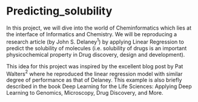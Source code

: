 # Predicting_solubility

In this project, we will dive into the world of Cheminformatics which lies at the interface of Informatics and Chemistry. We will be reproducing a research article (by John S. Delaney$^1$) by applying Linear Regression to predict the solubility of molecules (i.e. solubility of drugs is an important physicochemical property in Drug discovery, design and development).

This idea for this project was inspired by the excellent blog post by Pat Walters$^2$ where he reproduced the linear regression model with similar degree of performance as that of Delaney. This example is also briefly described in the book Deep Learning for the Life Sciences: Applying Deep Learning to Genomics, Microscopy, Drug Discovery, and More.
